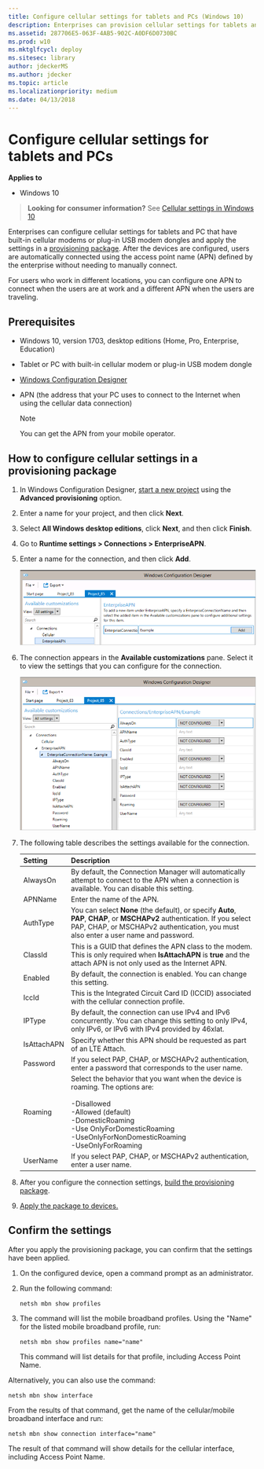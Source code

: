 ```yaml
---
title: Configure cellular settings for tablets and PCs (Windows 10)
description: Enterprises can provision cellular settings for tablets and PC with built-in cellular modems or plug-in USB modem dongles.
ms.assetid: 287706E5-063F-4AB5-902C-A0DF6D0730BC
ms.prod: w10
ms.mktglfcycl: deploy
ms.sitesec: library
author: jdeckerMS
ms.author: jdecker
ms.topic: article
ms.localizationpriority: medium
ms.date: 04/13/2018
---
```


# Configure cellular settings for tablets and PCs


**Applies to**

- Windows 10

>**Looking for consumer information?** See [Cellular settings in Windows 10](https://support.microsoft.com/help/10739/windows-10-cellular-settings)

Enterprises can configure cellular settings for tablets and PC that have built-in cellular modems or plug-in USB modem dongles and apply the settings in a [provisioning package](provisioning-packages/provisioning-packages.md). After the devices are configured, users are automatically connected using the access point name (APN) defined by the enterprise without needing to manually connect.

For users who work in different locations, you can configure one APN to connect when the users are at work and a different APN when the users are traveling.


## Prerequisites

- Windows 10, version 1703, desktop editions (Home, Pro, Enterprise, Education)

- Tablet or PC with built-in cellular modem or plug-in USB modem dongle

- [Windows Configuration Designer](provisioning-packages/provisioning-install-icd.md)

- APN (the address that your PC uses to connect to the Internet when using the cellular data connection)

    >[!NOTE]
    >You can get the APN from your mobile operator.
    
## How to configure cellular settings in a provisioning package

1. In Windows Configuration Designer, [start a new project](provisioning-packages/provisioning-create-package.md) using the **Advanced provisioning** option.

2. Enter a name for your project, and then click **Next**.

3. Select **All Windows desktop editions**, click **Next**, and then click **Finish**.

4. Go to **Runtime settings > Connections > EnterpriseAPN**.

5. Enter a name for the connection, and then click **Add**.

    ![Example of APN connection name](images/apn-add.png)
    
6. The connection appears in the **Available customizations** pane. Select it to view the settings that you can configure for the connection.

    ![settings for new connection](images/apn-add-details.png)
    
7. The following table describes the settings available for the connection.

    | Setting | Description |
    | --- | --- |
    | AlwaysOn | By default, the Connection Manager will automatically attempt to connect to the APN when a connection is available. You can disable this setting. |
    | APNName | Enter the name of the APN. |
    | AuthType | You can select **None** (the default), or specify **Auto**, **PAP**, **CHAP**, or **MSCHAPv2** authentication. If you select PAP, CHAP, or MSCHAPv2 authentication, you must also enter a user name and password.  |
    | ClassId | This is a GUID that defines the APN class to the modem. This is only required when **IsAttachAPN** is **true** and the attach APN is not only used as the Internet APN. |
    | Enabled | By default, the connection is enabled. You can change this setting. |
    | IccId | This is the Integrated Circuit Card ID (ICCID) associated with the cellular connection profile.  |
    | IPType | By default, the connection can use IPv4 and IPv6 concurrently. You can change this setting to only IPv4, only IPv6, or IPv6 with IPv4 provided by 46xlat. |
    | IsAttachAPN | Specify whether this APN should be requested as part of an LTE Attach. |
    | Password | If you select PAP, CHAP, or MSCHAPv2 authentication, enter a password that corresponds to the user name. |
    | Roaming | Select the behavior that you want when the device is roaming. The options are:</br></br>-Disallowed</br>-Allowed (default)</br>-DomesticRoaming</br>-Use OnlyForDomesticRoaming</br>-UseOnlyForNonDomesticRoaming</br>-UseOnlyForRoaming   |
    | UserName | If you select PAP, CHAP, or MSCHAPv2 authentication, enter a user name.  |
    
8. After you configure the connection settings, [build the provisioning package](provisioning-packages/provisioning-create-package.md#build-package).

9. [Apply the package to devices.](provisioning-packages/provisioning-apply-package.md)


## Confirm the settings

After you apply the provisioning package, you can confirm that the settings have been applied.

1. On the configured device, open a command prompt as an administrator.

2. Run the following command:

    ```
    netsh mbn show profiles
    ```

3. The command will list the mobile broadband profiles. Using the "Name" for the listed mobile broadband profile, run:

    ```
    netsh mbn show profiles name="name"
    ```

    This command will list details for that profile, including Access Point Name.


Alternatively, you can also use the command:

```
netsh mbn show interface
```

From the results of that command, get the name of the cellular/mobile broadband interface and run:

```
netsh mbn show connection interface="name"
```

The result of that command will show details for the cellular interface, including Access Point Name.


